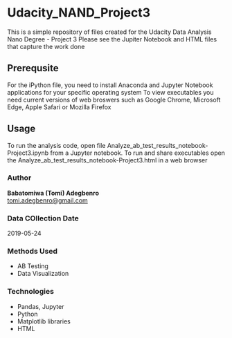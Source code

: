 # Udacity_NAND_Project3
This is a simple repository of files created for the Udacity Data Analysis Nano Degree - Project 3
Please see the Jupiter Notebook and HTML files that capture the work done
## Prerequsite
For the iPython file, you need to install Anaconda and Jupyter Notebook applications for your specific operating system
To view executables you need current versions of web broswers such as Google Chrome, Microsoft Edge, Apple Safari or Mozilla Firefox
## Usage
To run the analysis code, open file Analyze_ab_test_results_notebook-Project3.ipynb from a Jupyter notebook.
To run and share executables open the Analyze_ab_test_results_notebook-Project3.html in a web browser
### Author
**Babatomiwa (Tomi) Adegbenro**<br>
tomi.adegbenro@gmail.com

### Data COllection Date
2019-05-24
### Methods Used
* AB Testing
* Data Visualization

### Technologies
* Pandas, Jupyter
* Python
* Matplotlib libraries
* HTML
